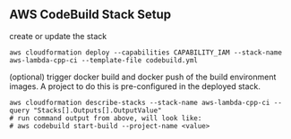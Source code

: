 ## AWS CodeBuild Stack Setup

create or update the stack
```
aws cloudformation deploy --capabilities CAPABILITY_IAM --stack-name aws-lambda-cpp-ci --template-file codebuild.yml
```

(optional) trigger docker build and docker push of the build environment images.
A project to do this is pre-configured in the deployed stack.
```
aws cloudformation describe-stacks --stack-name aws-lambda-cpp-ci --query "Stacks[].Outputs[].OutputValue"
# run command output from above, will look like:
# aws codebuild start-build --project-name <value>
```
